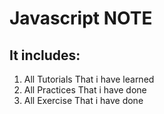 # Javascript NOTE 

## It includes:
1. All Tutorials That i have learned
2. All Practices That i have done
3. All Exercise That i have done